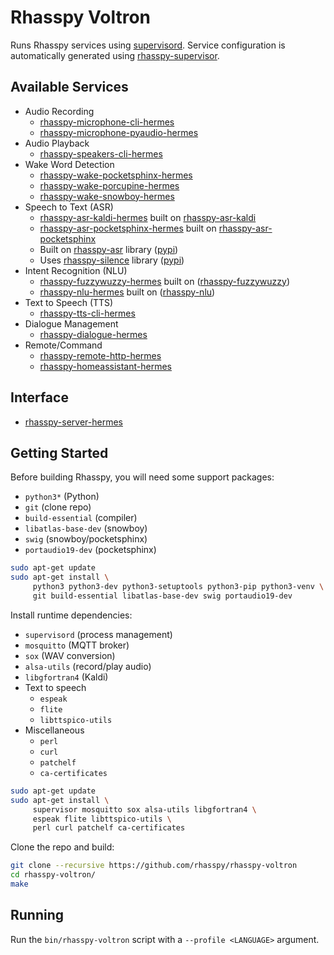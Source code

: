 # Rhasspy Voltron

Runs Rhasspy services using [supervisord](http://supervisord.org/). Service configuration is automatically generated using [rhasspy-supervisor](https://github.com/rhasspy/rhasspy-supervisor).

## Available Services

* Audio Recording
    * [rhasspy-microphone-cli-hermes](https://github.com/rhasspy/rhasspy-microphone-cli-hermes)
    * [rhasspy-microphone-pyaudio-hermes](https://github.com/rhasspy/rhasspy-microphone-pyaudio-hermes)
* Audio Playback
    * [rhasspy-speakers-cli-hermes](https://github.com/rhasspy/rhasspy-speakers-cli-hermes)
* Wake Word Detection
    * [rhasspy-wake-pocketsphinx-hermes](https://github.com/rhasspy/rhasspy-wake-pocketsphinx-hermes)
    * [rhasspy-wake-porcupine-hermes](https://github.com/rhasspy/rhasspy-wake-porcupine-hermes)
    * [rhasspy-wake-snowboy-hermes](https://github.com/rhasspy/rhasspy-wake-snowboy-hermes)
* Speech to Text (ASR)
    * [rhasspy-asr-kaldi-hermes](https://github.com/rhasspy/rhasspy-asr-kaldi-hermes) built on [rhasspy-asr-kaldi](https://github.com/rhasspy/rhasspy-asr-kaldi)
    * [rhasspy-asr-pocketsphinx-hermes](https://github.com/rhasspy/rhasspy-asr-pocketsphinx-hermes) built on [rhasspy-asr-pocketsphinx](https://github.com/rhasspy/rhasspy-asr-pocketsphinx)
    * Built on [rhasspy-asr](https://github.com/rhasspy/rhasspy-asr) library ([pypi](https://pypi.org/project/rhasspy-asr/))
    * Uses [rhasspy-silence](https://github.com/rhasspy/rhasspy-silence) library ([pypi](https://pypi.org/project/rhasspy-silence/))
* Intent Recognition (NLU)
    * [rhasspy-fuzzywuzzy-hermes](https://github.com/rhasspy/rhasspy-fuzzywuzzy-hermes) built on ([rhasspy-fuzzywuzzy](https://github.com/rhasspy/rhasspy-fuzzywuzzy))
    * [rhasspy-nlu-hermes](https://github.com/rhasspy/rhasspy-nlu-hermes) built on ([rhasspy-nlu](https://github.com/rhasspy/rhasspy-nlu))
* Text to Speech (TTS)
    * [rhasspy-tts-cli-hermes](https://github.com/rhasspy/rhasspy-tts-cli-hermes)
* Dialogue Management
    * [rhasspy-dialogue-hermes](https://github.com/rhasspy/rhasspy-dialogue-hermes)
* Remote/Command
    * [rhasspy-remote-http-hermes](https://github.com/rhasspy/rhasspy-remote-http-hermes)
    * [rhasspy-homeassistant-hermes](https://github.com/rhasspy/rhasspy-homeassistant-hermes)

## Interface

* [rhasspy-server-hermes](https://github.com/rhasspy/rhasspy-server-hermes)


## Getting Started

Before building Rhasspy, you will need some support packages:

* `python3*` (Python)
* `git` (clone repo)
* `build-essential` (compiler)
* `libatlas-base-dev` (snowboy)
* `swig` (snowboy/pocketsphinx)
* `portaudio19-dev` (pocketsphinx)

```bash
sudo apt-get update
sudo apt-get install \
     python3 python3-dev python3-setuptools python3-pip python3-venv \
     git build-essential libatlas-base-dev swig portaudio19-dev
```

Install runtime dependencies:

* `supervisord` (process management)
* `mosquitto` (MQTT broker)
* `sox` (WAV conversion)
* `alsa-utils` (record/play audio)
* `libgfortran4` (Kaldi)
* Text to speech
    * `espeak`
    * `flite`
    * `libttspico-utils`
* Miscellaneous
    * `perl`
    * `curl`
    * `patchelf`
    * `ca-certificates`

```bash
sudo apt-get update
sudo apt-get install \
     supervisor mosquitto sox alsa-utils libgfortran4 \
     espeak flite libttspico-utils \
     perl curl patchelf ca-certificates
```

Clone the repo and build:

```bash
git clone --recursive https://github.com/rhasspy/rhasspy-voltron
cd rhasspy-voltron/
make
```

## Running

Run the `bin/rhasspy-voltron` script with a `--profile <LANGUAGE>` argument.
